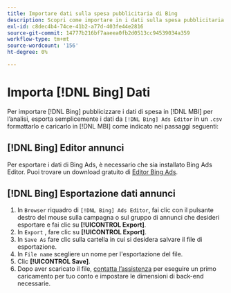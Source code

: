 ```yaml
---
title: Importare dati sulla spesa pubblicitaria di Bing
description: Scopri come importare in i dati sulla spesa pubblicitaria di Bing [!DNL MBI] per l'analisi.
exl-id: c8dec4b4-74ce-41b2-a77d-403fe44e2816
source-git-commit: 14777b216bf7aaeea0fb2d0513cc94539034a359
workflow-type: tm+mt
source-wordcount: '156'
ht-degree: 0%

---
```


# Importa [!DNL Bing] Dati

Per importare [!DNL Bing] pubblicizzare i dati di spesa in [!DNL MBI] per l’analisi, esporta semplicemente i dati da `[!DNL Bing] Ads Editor` in un `.csv` formattarlo e caricarlo in [!DNL MBI] come indicato nei passaggi seguenti:

## [!DNL Bing] Editor annunci

Per esportare i dati di Bing Ads, è necessario che sia installato Bing Ads Editor. Puoi trovare un download gratuito di [Editor Bing Ads](https://about.ads.microsoft.com/en-us/solutions/tools/editor).

## [!DNL Bing] Esportazione dati annunci

1. In `Browser` riquadro di `[!DNL Bing] Ads Editor`, fai clic con il pulsante destro del mouse sulla campagna o sul gruppo di annunci che desideri esportare e fai clic su **[!UICONTROL Export]**.
1. In `Export` , fare clic su **[!UICONTROL Export]**.
1. In `Save As` fare clic sulla cartella in cui si desidera salvare il file di esportazione.
1. In `File name` scegliere un nome per l&#39;esportazione del file.
1. Clic **[!UICONTROL Save]**.
1. Dopo aver scaricato il file,  [contatta l’assistenza](https://experienceleague.adobe.com/docs/commerce-knowledge-base/kb/troubleshooting/miscellaneous/mbi-service-policies.html?lang=en) per eseguire un primo caricamento per tuo conto e impostare le dimensioni di back-end necessarie.
